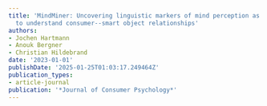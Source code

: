 ```yaml
---
title: 'MindMiner: Uncovering linguistic markers of mind perception as a new lens
  to understand consumer--smart object relationships'
authors:
- Jochen Hartmann
- Anouk Bergner
- Christian Hildebrand
date: '2023-01-01'
publishDate: '2025-01-25T01:03:17.249464Z'
publication_types:
- article-journal
publication: '*Journal of Consumer Psychology*'
---
```

